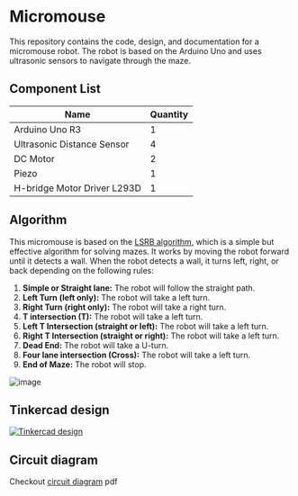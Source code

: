 # Micromouse

This repository contains the code, design, and documentation for a micromouse robot. The robot is based on the Arduino Uno and uses ultrasonic sensors to navigate through the maze.

## Component List

| Name                        | Quantity |
| --------------------------- | -------- |
| Arduino Uno R3              | 1        |
| Ultrasonic Distance Sensor  | 4        |
| DC Motor                    | 2        |
| Piezo                       | 1        |
| H-bridge Motor Driver L293D | 1        |

## Algorithm

This micromouse is based on the [LSRB algorithm]([https://en.wikipedia.org/wiki/LSRB_algorithm](https://www.hackster.io/Varun2905/maze-solving-robot-3-ir-sensors-9ada3b#toc---34-lsrb--34--algorithm-2)), which is a simple but effective algorithm for solving mazes. It works by moving the robot forward until it detects a wall. When the robot detects a wall, it turns left, right, or back depending on the following rules:

1. **Simple or Straight lane:** The robot will follow the straight path.
2. **Left Turn (left only):** The robot will take a left turn.
3. **Right Turn (right only):** The robot will take a right turn.
4. **T intersection (T):** The robot will take a left turn.
5. **Left T Intersection (straight or left):** The robot will take a left turn.
6. **Right T Intersection (straight or right):** The robot will take a left turn.
7. **Dead End:** The robot will take a U-turn.
8. **Four lane intersection (Cross):** The robot will take a left turn.
9. **End of Maze:** The robot will stop.

![image](https://github.com/Bugaddr/micromouse/assets/75427894/a526c429-3939-4612-92c3-594908534565)

## Tinkercad design

[![Tinkercad design](https://github.com/Bugaddr/micromouse/assets/75427894/1b375f9f-6475-4405-87c7-a5234094cdfe)](https://github.com/Bugaddr/micromouse/blob/main/assets/75427894/1b375f9f-6475-4405-87c7-a5234094cdfe)

## Circuit diagram

Checkout [circuit diagram](https://github.com/Bugaddr/micromouse/blob/main/circuit.pdf) pdf

